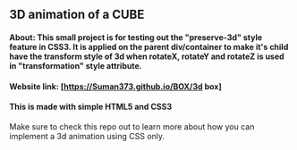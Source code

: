 ## 3D animation of a CUBE


#### About: This small project is for testing out the "preserve-3d" style feature in CSS3. It is applied on the parent div/container to make it's child have the transform style of 3d when rotateX, rotateY and rotateZ is used in "transformation" style attribute.

#### Website link: [https://Suman373.github.io/BOX/3d box]

#### This is made with simple HTML5 and CSS3

Make sure to check this repo out to learn more about how you can implement a 3d animation using CSS only.
